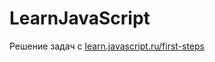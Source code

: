 # LearnJavaScript
Решение задач с [learn.javascript.ru/first-steps](http://learn.javascript.ru/first-steps)